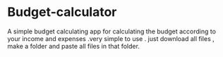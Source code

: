 # Budget-calculator
A simple budget calculating app for calculating the budget according to your income and expenses .very simple to use .
just download all files , make a folder and paste all files in that folder. 

